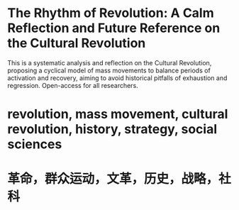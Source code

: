 # The Rhythm of Revolution: A Calm Reflection and Future Reference on the Cultural Revolution

This is a systematic analysis and reflection on the Cultural Revolution, proposing a cyclical model of mass movements to balance periods of activation and recovery, aiming to avoid historical pitfalls of exhaustion and regression. Open-access for all researchers.

# revolution, mass movement, cultural revolution, history, strategy, social sciences

# 革命，群众运动，文革，历史，战略，社科

